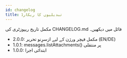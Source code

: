 ```yaml
---
id: changelog
title: تبدیلیوں کا ریکارڈ
---
```


مکمل تاریخ ریپوزٹری کی CHANGELOG.md فائل میں دیکھیں۔

- 2.0.0: مکمل فیچر ورژن کے لیے ازسرِنو تحریر (EN/DE)
- 1.0.1: messages.listAttachments() پر منتقلی
- 1.0.0: ابتدائی اجرا

